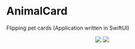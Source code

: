 # AnimalCard

Flipping pet cards (Application written in SwiftUI)

<p align="center"> 
  <img src = "https://img.shields.io/badge/Platform-iOS%2016.0%2B-orange"/>
  <img src = "https://img.shields.io/badge/Apple%20SDK-SwiftUI-inactive"/>
</p>
